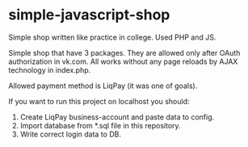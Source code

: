 # simple-javascript-shop
Simple shop written like practice in college. Used PHP and JS.

Simple shop that have 3 packages. They are allowed only after OAuth authorization in vk.com.
All works without any page reloads by AJAX technology in index.php.

Allowed payment method is LiqPay (it was one of goals).

If you want to run this project on localhost you should:
 1. Create LiqPay business-account and paste data to config.
 2. Import database from *.sql file in this repository.
 3. Write correct login data to DB.
